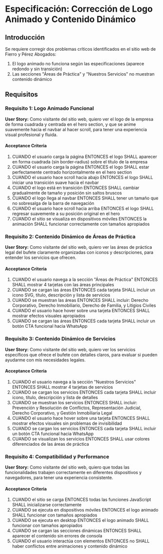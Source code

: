 # Especificación: Corrección de Logo Animado y Contenido Dinámico

## Introducción

Se requiere corregir dos problemas críticos identificados en el sitio web de Fierro y Pérez Abogados:
1. El logo animado no funciona según las especificaciones (aparece redondo y sin transición)
2. Las secciones "Áreas de Práctica" y "Nuestros Servicios" no muestran contenido dinámico

## Requisitos

### Requisito 1: Logo Animado Funcional

**User Story:** Como visitante del sitio web, quiero ver el logo de la empresa de forma cuadrada y centrada en el hero section, y que se anime suavemente hacia el navbar al hacer scroll, para tener una experiencia visual profesional y fluida.

#### Acceptance Criteria

1. CUANDO el usuario carga la página ENTONCES el logo SHALL aparecer en forma cuadrada (sin border-radius) sobre el título de la empresa
2. CUANDO el usuario carga la página ENTONCES el logo SHALL estar perfectamente centrado horizontalmente en el hero section
3. CUANDO el usuario hace scroll hacia abajo ENTONCES el logo SHALL iniciar una transición suave hacia el navbar
4. CUANDO el logo está en transición ENTONCES SHALL cambiar gradualmente de tamaño y posición sin saltos bruscos
5. CUANDO el logo llega al navbar ENTONCES SHALL tener un tamaño que no sobresalga de la barra de navegación
6. CUANDO el usuario hace scroll hacia arriba ENTONCES el logo SHALL regresar suavemente a su posición original en el hero
7. CUANDO el sitio se visualiza en dispositivos móviles ENTONCES la animación SHALL funcionar correctamente con tamaños apropiados

### Requisito 2: Contenido Dinámico de Áreas de Práctica

**User Story:** Como visitante del sitio web, quiero ver las áreas de práctica legal del bufete claramente organizadas con iconos y descripciones, para entender los servicios que ofrecen.

#### Acceptance Criteria

1. CUANDO el usuario navega a la sección "Áreas de Práctica" ENTONCES SHALL mostrar 4 tarjetas con las áreas principales
2. CUANDO se cargan las áreas ENTONCES cada tarjeta SHALL incluir un icono SVG, título, descripción y lista de servicios
3. CUANDO se muestran las áreas ENTONCES SHALL incluir: Derecho Corporativo, Derecho Inmobiliario, Derecho de Familia, y Litigios Civiles
4. CUANDO el usuario hace hover sobre una tarjeta ENTONCES SHALL mostrar efectos visuales apropiados
5. CUANDO se cargan las áreas ENTONCES cada tarjeta SHALL incluir un botón CTA funcional hacia WhatsApp

### Requisito 3: Contenido Dinámico de Servicios

**User Story:** Como visitante del sitio web, quiero ver los servicios específicos que ofrece el bufete con detalles claros, para evaluar si pueden ayudarme con mis necesidades legales.

#### Acceptance Criteria

1. CUANDO el usuario navega a la sección "Nuestros Servicios" ENTONCES SHALL mostrar 4 tarjetas de servicios
2. CUANDO se cargan los servicios ENTONCES cada tarjeta SHALL incluir icono, título, descripción y lista de detalles
3. CUANDO se muestran los servicios ENTONCES SHALL incluir: Prevención y Resolución de Conflictos, Representación Judicial, Derecho Corporativo, y Gestión Inmobiliaria Legal
4. CUANDO el usuario hace hover sobre una tarjeta ENTONCES SHALL mostrar efectos visuales sin problemas de invisibilidad
5. CUANDO se cargan los servicios ENTONCES cada tarjeta SHALL incluir un botón CTA funcional hacia WhatsApp
6. CUANDO se visualizan los servicios ENTONCES SHALL usar colores diferenciados de las áreas de práctica

### Requisito 4: Compatibilidad y Performance

**User Story:** Como visitante del sitio web, quiero que todas las funcionalidades trabajen correctamente en diferentes dispositivos y navegadores, para tener una experiencia consistente.

#### Acceptance Criteria

1. CUANDO el sitio se carga ENTONCES todas las funciones JavaScript SHALL inicializarse correctamente
2. CUANDO se ejecuta en dispositivos móviles ENTONCES el logo animado SHALL funcionar con tamaños apropiados
3. CUANDO se ejecuta en desktop ENTONCES el logo animado SHALL funcionar con tamaños apropiados
4. CUANDO se cargan las secciones dinámicas ENTONCES SHALL aparecer el contenido sin errores de consola
5. CUANDO el usuario interactúa con elementos ENTONCES no SHALL haber conflictos entre animaciones y contenido dinámico